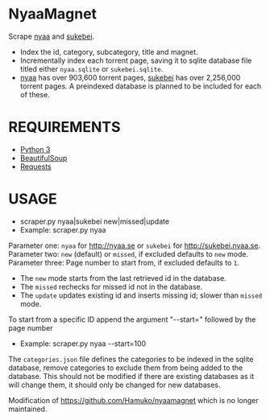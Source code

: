 NyaaMagnet
==========

Scrape [nyaa](http://nyaa.se) and [sukebei](http://sukebei.nyaa.se).
- Index the id, category, subcategory, title and magnet.
- Incrementally index each torrent page, saving it to sqlite database file titled either `nyaa.sqlite` or `sukebei.sqlite`.
- [nyaa](http://nyaa.se) has over 903,600 torrent pages, [sukebei](http://sukebei.nyaa.se) has over 2,256,000 torrent pages. A preindexed database is planned to be included for each of these.

# REQUIREMENTS
- [Python 3](https://www.python.org/download/releases/3.0/)
- [BeautifulSoup](http://www.crummy.com/software/BeautifulSoup/)
- [Requests](http://docs.python-requests.org/en/latest/)

# USAGE
- scraper.py nyaa|sukebei new|missed|update
- Example: scraper.py nyaa

Parameter one: `nyaa` for http://nyaa.se or `sukebei` for http://sukebei.nyaa.se.
Parameter two: `new` (default) or `missed`, if excluded defaults to `new` mode.
Parameter three: Page number to start from, if excluded defaults to `1`.

- The `new` mode starts from the last retrieved id in the database.
- The `missed` rechecks for missed id not in the database.
- The `update` updates existing id and inserts missing id; slower than `missed` mode.

To start from a specific ID append the argument "--start=" followed by the page number
- Example: scraper.py nyaa --start=100

The `categories.json` file defines the categories to be indexed in the sqlite database, remove categories to exclude them from being added to the database. This should not be modified if there are existing databases as it will change them, it should only be changed for new databases.

Modification of https://github.com/Hamuko/nyaamagnet which is no longer maintained.
